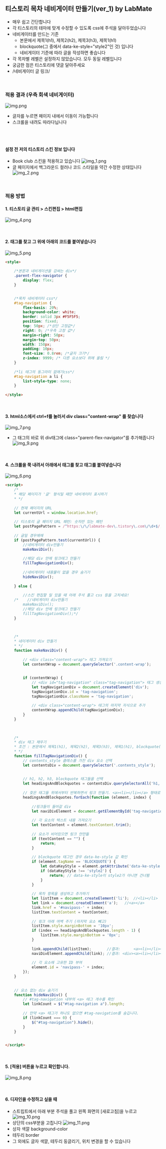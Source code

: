 
## 티스토리 목차 네비게이터 만들기(ver_1) by LabMate
* 매우 쉽고 간단합니다
* 각 티스토리의 테마에 맞게 수정할 수 있도록 css에 주석을 달아두었습니다
* 네비게이터를 만드는 기준
  * 본문에서 제목1(h1), 제목2(h2), 제목3(h3), 제목1(h1)
  * blockquote(그 중에서 data-ke-style="style2"인 것) 입니다
  * 네비게이터 기준에 따라 글을 작성하면 좋습니다
* 각 목차별 레벨은 설정하지 않았습니다. 모두 동일 레벨입니다
* 궁금한 점은 티스토리에 댓글 달아주세요
* /네비게이터 글 링크/


<br>


### 적용 결과 (우측 회색 네비게이터)
![img.png](img.png)
* 글자를 누르면 페이지 내에서 이동이 가능합니다
* 스크롤을 내려도 따라다닙니다


<br>
<br>

#### 설정 전 저의 티스토리 스킨 정보 입니다
* Book club 스킨을 적용하고 있습니다
![img_1.png](img_1.png)
* 글 페이지에서 백그라운드 컬러나 코드 스타일을 약간 수정한 상태입니다
![img_2.png](img_2.png)


<br>



### 적용 방법

#### 1. 티스토리 글 관리 > 스킨편집 > html편집
![img_4.png](img_4.png)

<br>

#### 2. </head> 태그를 찾고 그 위에 아래의 코드를 붙여넣습니다
![img_5.png](img_5.png)
```html
<style>
    
    /*본문과 네비게이션을 감싸는 div*/
    .parent-flex-navigator {
        display: flex;
    }

    
    /*목차 네비게이터 css*/
    #tag-navigation {
        flex-basis: 20%;
        background-color: white;
        border: solid 3px #F5F5F5;
        position: fixed;
        top: 50px; /*상단 고정값*/
        right: 0; /*우측 고정 값*/
        margin-right: 50px;
        margin-top: 50px;
        width: 150px;
        padding: 10px;
        font-size: 0.8rem; /*글자 크기*/
        z-index: 9999; /* 다른 요소보다 위에 올림 */
    }
    
    /*li 태그의 동그라미 없애기css*/
    #tag-navigation a li {
        list-style-type: none;
    }
    
</style>
```

<br>

#### 3. html소스에서 ctrl+f를 눌러서  div class="content-wrap" 를 찾습니다
![img_7.png](img_7.png)
* 그 태그의 바로 위 div태그에 class="parent-flex-navigator"를 추가해줍니다
![img_9.png](img_9.png)






<br>

#### 4. 스크롤을 쭉 내려서 아래에서 </body>태그를 찾고 태그를 붙여넣습니다
![img_6.png](img_6.png)
```html
<script>
    /*
    * 해당 페이지가 '글' 형식일 때만 네비게이터 표시하기
    * */
        
    // 현재 페이지의 URL
    let currentUrl = window.location.href;
    
    // 티스토리 글 페이지 URL 패턴: 숫자만 있는 패턴
    let postPagePattern = /^https:\/\/labmate-dev\.tistory\.com\/\d+$/;
    
    // 글일 경우에에
    if (postPagePattern.test(currentUrl)) {
        //네비게이터 div만들기
        makeNaviDiv();
    
        //해당 div 안에 링크태그 만들기
        fillTagNavigationDiv();
    
        //네비게이터 내용물이 없을 경우 숨기기
        hideNaviDiv();
    
    } else {
    
        //스킨 편집할 일 있을 때 아래 주석 풀고 css 등을 고치세요!
    /*    //네비게이터 div만들기
        makeNaviDiv();
        //해당 div 안에 링크태그 만들기
        fillTagNavigationDiv();*/
    }
    
    
    
    /*
    * 네이게이터 div 만들기
    * */
    function makeNaviDiv() {
    
        // <div class="content-wrap"> 태그 가져오기
        let contentWrap = document.querySelector('.content-wrap');
    
    
        if (contentWrap) {
            // <div id="tag-navigation" class="tag-navigation"> 태그 생성
            let tagNavigationDiv = document.createElement('div');
            tagNavigationDiv.id = 'tag-navigation';
            tagNavigationDiv.className = 'tag-navigation';
    
            // <div class="content-wrap"> 태그의 마지막 자식으로 추가
            contentWrap.appendChild(tagNavigationDiv);
        }
    }
    
    
    
    /*
    * div 태그 채우기
    * 조건 : 본문에서 제목1(h1), 제목2(h2), 제목3(h3), 제목1(h1), blockquote(그 중에서 data-ke-style="style2"인 것)
    * */
    function fillTagNavigationDiv() {
        // contents_style 클래스를 가진 div 요소 선택
        let contentsDiv = document.querySelector('.contents_style');
    
    
        // h1, h2, h3, blockquote 태그들을 선택
        let headingsAndBlockquotes = contentsDiv.querySelectorAll('h1, h2, h3, blockquote');
    
        // 찾은 태그들 위에서부터 반복하면서 링크 만들기. <a><li></li></a> 형태로 만들 예정
        headingsAndBlockquotes.forEach(function (element, index) {
    
            //링크들이 들어갈 div
            let naviDivElement = document.getElementById('tag-navigation');
    
            // 각 요소의 텍스트 내용 가져오기
            let textContent = element.textContent.trim();
    
            // 요소가 비어있으면 링크 안만듦
            if (textContent == "") {
                return;
            }
    
            // blockquote 태그인 경우 data-ke-style 값 확인
            if (element.tagName == 'BLOCKQUOTE') {
                let dataKeyStyle = element.getAttribute('data-ke-style');
                if (dataKeyStyle !== 'style2') {
                    return; // data-ke-style이 style2가 아니면 건너뜀
                }
            }
    
            // 목차 항목을 생성하고 추가하기
            let listItem = document.createElement('li');  //<li></li>
            let link = document.createElement('a');   //<a></a>
            link.href = '#navipass-' + index;
            listItem.textContent = textContent;
    
            // 링크 아래 여백 주기 (마지막 요소 빼고)
            listItem.style.marginBottom = '10px';
            if (index == headingsAndBlockquotes.length - 1) {
                listItem.style.marginBottom = '0px';
            }
    
            link.appendChild(listItem);       //결과:      <a><li></li></a>
            naviDivElement.appendChild(link); //결과: <div><a><li></li></a></div>
    
            // 각 요소에 고유한 ID 부여
            element.id = 'navipass-' + index;
        });
    }
    
    
    // 요소 없는 div 숨기기
    function hideNaviDiv() {
        // #tag-navigation 내부의 <a> 태그 개수를 확인
        let linkCount = $("#tag-navigation a").length;
    
        // 만약 <a> 태그가 하나도 없으면 #tag-navigation를 숨깁니다.
        if (linkCount === 0) {
            $("#tag-navigation").hide();
        }
    }

    
</script>
```

<br> 

#### 5. [적용] 버튼을 누르고 확인합니다. 
![img_8.png](img_8.png)





<br> 

#### 6. 디자인을 수정하고 싶을 때
* 스트립트에서 아래 부분 주석을 풀고 왼쪽 화면의 [새로고침]을 누르고
![img_10.png](img_10.png)
* 상단의 css부분을 고칩니다
![img_11.png](img_11.png)
* 상자 색깔 background-color
* 테두리 border
* 그 외에도 글자 색깔, 테두리 둥글리기, 위치 변경을 할 수 있습니다



